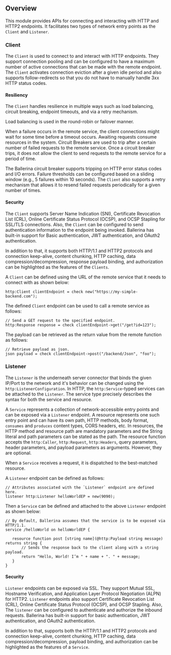 ## Overview

This module provides APIs for connecting and interacting with HTTP and HTTP2 endpoints. It
facilitates two types of network entry points as the `Client` and `Listener`.

### Client

The `Client` is used to connect to and interact with HTTP endpoints. They support connection pooling and can be 
configured to have a maximum number of active connections that can be made with the remote endpoint. The `Client` 
activates connection eviction after a given idle period and also supports follow-redirects so that you do not 
have to manually handle 3xx HTTP status codes.

#### Resiliency

The `Client` handles resilience in multiple ways such as load balancing, circuit breaking, endpoint timeouts, and via a 
retry mechanism.

Load balancing is used in the round-robin or failover manner.

When a failure occurs in the remote service, the client connections might wait for some time before a timeout occurs. 
Awaiting requests consume resources in the system. Circuit Breakers are used to trip after a certain number of failed 
requests to the remote service. Once a circuit breaker trips, it does not allow the client to send requests to the 
remote service for a period of time.

The Ballerina circuit breaker supports tripping on HTTP error status codes and I/O errors. Failure thresholds can be 
configured based on a sliding window (e.g., 5 failures within 10 seconds). The `Client` also supports a retry 
mechanism that allows it to resend failed requests periodically for a given number of times.

#### Security

The `Client` supports Server Name Indication (SNI), Certificate Revocation List (CRL), Online Certificate Status 
Protocol (OCSP), and OCSP Stapling for SSL/TLS connections.
Also, the `Client` can be configured to send authentication information to the endpoint being invoked. Ballerina has 
built-in support for Basic authentication, JWT authentication, and OAuth2 authentication.

In addition to that, it supports both HTTP/1.1 and HTTP2 protocols and connection keep-alive, content 
chunking, HTTP caching, data compression/decompression, response payload binding, and authorization can be highlighted as the features of the `Clients`.

A `Client` can be defined using the URL of the remote service that it needs to connect with as shown below:

```ballerina
http:Client clientEndpoint = check new("https://my-simple-backend.com");
```
The defined `Client` endpoint can be used to call a remote service as follows:

```ballerina
// Send a GET request to the specified endpoint.
http:Response response = check clientEndpoint->get("/get?id=123");
```
The payload can be retrieved as the return value from the remote function as follows:

```ballerina
// Retrieve payload as json.
json payload = check clientEndpoint->post("/backend/Json", "foo");
```

### Listener

The `Listener` is the underneath server connector that binds the given IP/Port to the network and it's behavior can 
be changed using the `http:ListenerConfiguration`. In HTTP, the `http:Service`-typed services can be attached to 
the `Listener`. The service type precisely describes the syntax for both the service and resource.

A `Service` represents a collection of network-accessible entry points and can be exposed via a `Listener` endpoint. 
A resource represents one such entry point and can have its own path, HTTP methods, body format, `consumes` and 
`produces` content types, CORS headers, etc. In resources, the HTTP method and resource path are mandatory parameters and
the String literal and path parameters can be stated as the path. The resource function accepts the `http:Caller`, `http:Request`, 
`http:Headers`, query parameters, header parameters, and payload parameters as arguments. However, they are optional.

When a `Service` receives a request, it is dispatched to the best-matched resource.

A `Listener` endpoint can be defined as follows:

```ballerina
// Attributes associated with the `Listener` endpoint are defined here.
listener http:Listener helloWorldEP = new(9090);
```

Then a `Service` can be defined and attached to the above `Listener` endpoint as shown below:

```ballerina
// By default, Ballerina assumes that the service is to be exposed via HTTP/1.1.
service /helloWorld on helloWorldEP {

   resource function post [string name](@http:Payload string message) returns string {
       // Sends the response back to the client along with a string payload.
       return "Hello, World! I’m " + name + ". " + message;
   }
}
```

#### Security

`Listener` endpoints can be exposed via SSL. They support Mutual SSL, Hostname Verification, and Application Layer 
Protocol Negotiation (ALPN) for HTTP2. `Listener` endpoints also support Certificate Revocation List (CRL), Online 
Certificate Status Protocol (OCSP), and OCSP Stapling.
Also, The `listener` can be configured to authenticate and authorize the inbound requests. Ballerina has 
built-in support for basic authentication, JWT authentication, and OAuth2 authentication.

In addition to that, supports both the HTTP/1.1 and HTTP2 protocols and connection keep-alive, content 
chunking, HTTP caching, data compression/decompression, payload binding, and authorization can be highlighted as the features of a `Service`.

